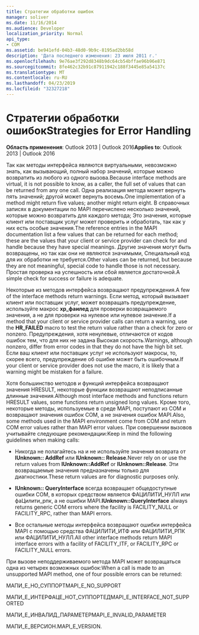 ```yaml
---
title: Стратегии обработки ошибок
manager: soliver
ms.date: 11/16/2014
ms.audience: Developer
localization_priority: Normal
api_type:
- COM
ms.assetid: be941efd-04b3-48d0-9b9c-8195ad2bb58d
description: 'Дата последнего изменения: 23 июля 2011 г.'
ms.openlocfilehash: 9e76ae3f292d8348b9dc64cb54bffae96b96e871
ms.sourcegitcommit: 8fe462c32b91c87911942c188f3445e85a54137c
ms.translationtype: MT
ms.contentlocale: ru-RU
ms.lasthandoff: 04/23/2019
ms.locfileid: "32327218"
---
```

# <a name="strategies-for-error-handling"></a><span data-ttu-id="eb452-103">Стратегии обработки ошибок</span><span class="sxs-lookup"><span data-stu-id="eb452-103">Strategies for Error Handling</span></span>

  
  
<span data-ttu-id="eb452-104">**Область применения**: Outlook 2013 | Outlook 2016</span><span class="sxs-lookup"><span data-stu-id="eb452-104">**Applies to**: Outlook 2013 | Outlook 2016</span></span> 
  
<span data-ttu-id="eb452-105">Так как методы интерфейса являются виртуальными, невозможно знать, как вызывающий, полный набор значений, которые можно возвратить из любого из одного вызова.</span><span class="sxs-lookup"><span data-stu-id="eb452-105">Because interface methods are virtual, it is not possible to know, as a caller, the full set of values that can be returned from any one call.</span></span> <span data-ttu-id="eb452-106">Одна реализация метода может вернуть пять значений; другой может вернуть восемь.</span><span class="sxs-lookup"><span data-stu-id="eb452-106">One implementation of a method might return five values; another might return eight.</span></span> <span data-ttu-id="eb452-107">В справочных записях в документации по MAPI перечислено несколько значений, которые можно возвратить для каждого метода; Это значения, которые клиент или поставщик услуг может проверить и обработать, так как у них есть особые значения.</span><span class="sxs-lookup"><span data-stu-id="eb452-107">The reference entries in the MAPI documentation list a few values that can be returned for each method; these are the values that your client or service provider can check for and handle because they have special meanings.</span></span> <span data-ttu-id="eb452-108">Другие значения могут быть возвращены, но так как они не являются значимыми, Специальный код для их обработки не требуется.</span><span class="sxs-lookup"><span data-stu-id="eb452-108">Other values can be returned, but because they are not meaningful, special code to handle those is not necessary.</span></span> <span data-ttu-id="eb452-109">Простая проверка на успешность или сбой является достаточной.</span><span class="sxs-lookup"><span data-stu-id="eb452-109">A simple check for success or failure is adequate.</span></span>
  
<span data-ttu-id="eb452-110">Некоторые из методов интерфейса возвращают предупреждения.</span><span class="sxs-lookup"><span data-stu-id="eb452-110">A few of the interface methods return warnings.</span></span> <span data-ttu-id="eb452-111">Если метод, который вызывает клиент или поставщик услуг, может возвращать предупреждение, используйте макрос **хр_фаилед** для проверки возвращаемого значения, а не для проверки на нулевое или нулевое значение.</span><span class="sxs-lookup"><span data-stu-id="eb452-111">If a method that your client or service provider calls can return a warning, use the **HR_FAILED** macro to test the return value rather than a check for zero or nonzero.</span></span> <span data-ttu-id="eb452-112">Предупреждения, хотя ненулевые, отличаются от кодов ошибок тем, что для них не задана Высокая скорость.</span><span class="sxs-lookup"><span data-stu-id="eb452-112">Warnings, although nonzero, differ from error codes in that they do not have the high bit set.</span></span> <span data-ttu-id="eb452-113">Если ваш клиент или поставщик услуг не используют макросы, то, скорее всего, предупреждение об ошибке может быть ошибочным.</span><span class="sxs-lookup"><span data-stu-id="eb452-113">If your client or service provider does not use the macro, it is likely that a warning might be mistaken for a failure.</span></span> 
  
<span data-ttu-id="eb452-114">Хотя большинство методов и функций интерфейса возвращают значения HRESULT, некоторые функции возвращают неподписанные длинные значения.</span><span class="sxs-lookup"><span data-stu-id="eb452-114">Although most interface methods and functions return HRESULT values, some functions return unsigned long values.</span></span> <span data-ttu-id="eb452-115">Кроме того, некоторые методы, используемые в среде MAPI, поступают из COM и возвращают значения ошибок COM, а не значения ошибок MAPI.</span><span class="sxs-lookup"><span data-stu-id="eb452-115">Also, some methods used in the MAPI environment come from COM and return COM error values rather than MAPI error values.</span></span> <span data-ttu-id="eb452-116">При совершении вызовов учитывайте следующие рекомендации:</span><span class="sxs-lookup"><span data-stu-id="eb452-116">Keep in mind the following guidelines when making calls:</span></span>
  
- <span data-ttu-id="eb452-117">Никогда не полагайтесь на и не используйте значения возврата от **IUnknown:: AddRef** или **IUnknown:: Release**.</span><span class="sxs-lookup"><span data-stu-id="eb452-117">Never rely on or use the return values from **IUnknown::AddRef** or **IUnknown::Release**.</span></span> <span data-ttu-id="eb452-118">Эти возвращаемые значения предназначены только для диагностики.</span><span class="sxs-lookup"><span data-stu-id="eb452-118">These return values are for diagnostic purposes only.</span></span> 
    
- <span data-ttu-id="eb452-119">**IUnknown:: QueryInterface** всегда возвращает общедоступные ошибки COM, в которых средством является ФАЦИЛИТИ_НУЛЛ или фаЦилити_рпк, а не ошибки MAPI.</span><span class="sxs-lookup"><span data-stu-id="eb452-119">**IUnknown::QueryInterface** always returns generic COM errors where the facility is FACILITY_NULL or FACILITY_RPC, rather than MAPI errors.</span></span> 
    
- <span data-ttu-id="eb452-120">Все остальные методы интерфейса возвращают ошибки интерфейса MAPI с помощью средства ФАЦИЛИТИ_ИТФ или ФАЦИЛИТИ_РПК или ФАЦИЛИТИ_НУЛЛ.</span><span class="sxs-lookup"><span data-stu-id="eb452-120">All other interface methods return MAPI interface errors with a facility of FACILITY_ITF, or FACILITY_RPC or FACILITY_NULL errors.</span></span>
    
<span data-ttu-id="eb452-121">При вызове неподдерживаемого метода MAPI может возвращаться одна из четырех возможных ошибок:</span><span class="sxs-lookup"><span data-stu-id="eb452-121">When a call is made to an unsupported MAPI method, one of four possible errors can be returned:</span></span> 
  
<span data-ttu-id="eb452-122">МАПИ_Е_НО_СУППОРТ</span><span class="sxs-lookup"><span data-stu-id="eb452-122">MAPI_E_NO_SUPPORT</span></span>
  
<span data-ttu-id="eb452-123">МАПИ_Е_ИНТЕРФАЦЕ_НОТ_СУППОРТЕД</span><span class="sxs-lookup"><span data-stu-id="eb452-123">MAPI_E_INTERFACE_NOT_SUPPORTED</span></span>
  
<span data-ttu-id="eb452-124">МАПИ_Е_ИНВАЛИД_ПАРАМЕТЕР</span><span class="sxs-lookup"><span data-stu-id="eb452-124">MAPI_E_INVALID_PARAMETER</span></span>
  
<span data-ttu-id="eb452-125">МАПИ_Е_ВЕРСИОН.</span><span class="sxs-lookup"><span data-stu-id="eb452-125">MAPI_E_VERSION.</span></span> 
  

